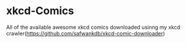 # xkcd-Comics
All of the available awesome xkcd comics downloaded usinng my xkcd crawler(https://github.com/safwankdb/xkcd-comic-downloader)
